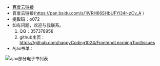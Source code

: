 - [百度云链接](https://pan.baidu.com/s/1lVRH66SHbUFYi34r-zCv_A )
- 百度云链接(https://pan.baidu.com/s/1lVRH66SHbUFYi34r-zCv_A )
- 提取码：o072
- 如有问题，欢迎与我联系。
  1. QQ：357378958
  2. github主页：https://github.com/happyCoding1024/FrontendLearningTool/issues
- Ajax书单：
  
 ![ajax部分电子书列表](https://happycoding1024.github.io/FrontendLearningTool/img/电子书列表/ajax.png)